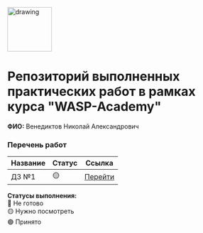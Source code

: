 <a href="https://wasp-academy.com"><img src="https://wasp-academy.com/Resources/wasp-logo.png" alt="drawing" width="100"/></a>

# Репозиторий выполненных практических работ в рамках курса "WASP-Academy"
**ФИО:** Венедиктов Николай Александрович
 
### Перечень работ

Название          | Статус | Ссылка
------------------|--------|--------
ДЗ №1             | 🟡    | <a href="https://github.com/EarsBlades/Homework_WASP/tree/Homework1_WASP">Перейти</a>

**Статусы выполнения:** <br>
🔴 Не готово <br>
🟡 Нужно посмотреть <br>
🟢 Принято <br> 
